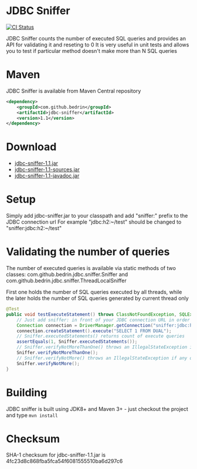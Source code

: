 JDBC Sniffer
============
[![CI Status](https://travis-ci.org/bedrin/jdbc-sniffer.svg?branch=develop)](https://travis-ci.org/bedrin/jdbc-sniffer)

JDBC Sniffer counts the number of executed SQL queries and provides an API for validating it and reseting to 0
It is very useful in unit tests and allows you to test if particular method doesn't make more than N SQL queries

Maven
============
JDBC Sniffer is available from Maven Central repository
```xml
<dependency>
    <groupId>com.github.bedrin</groupId>
    <artifactId>jdbc-sniffer</artifactId>
    <version>1.1</version>
</dependency>
```

Download
============
- [jdbc-sniffer-1.1.jar](https://github.com/bedrin/jdbc-sniffer/releases/download/1.1/jdbc-sniffer-1.1.jar) 
- [jdbc-sniffer-1.1-sources.jar](https://github.com/bedrin/jdbc-sniffer/releases/download/1.1/jdbc-sniffer-1.1-sources.jar)
- [jdbc-sniffer-1.1-javadoc.jar](https://github.com/bedrin/jdbc-sniffer/releases/download/1.1/jdbc-sniffer-1.1-javadoc.jar)

Setup
============
Simply add jdbc-sniffer.jar to your classpath and add "sniffer:" prefix to the JDBC connection url
For example "jdbc:h2:~/test" should be changed to "sniffer:jdbc:h2:~/test"

Validating the number of queries
============
The number of executed queries is available via static methods of two classes:
com.github.bedrin.jdbc.sniffer.Sniffer and com.github.bedrin.jdbc.sniffer.ThreadLocalSniffer

First one holds the number of SQL queries executed by all threads, while the later holds the number of SQL queries generated by current thread only

```java
@Test
public void testExecuteStatement() throws ClassNotFoundException, SQLException {
    // Just add sniffer: in front of your JDBC connection URL in order to enable sniffer
    Connection connection = DriverManager.getConnection("sniffer:jdbc:h2:~/test", "sa", "sa");
    connection.createStatement().execute("SELECT 1 FROM DUAL");
    // Sniffer.executedStatements() returns count of execute queries
    assertEquals(1, Sniffer.executedStatements());
    // Sniffer.verifyNotMoreThanOne() throws an IllegalStateException if more than one query was executed; it also resets the counter to 0
    Sniffer.verifyNotMoreThanOne();
    // Sniffer.verifyNotMore() throws an IllegalStateException if any query was executed
    Sniffer.verifyNotMore();
}
```

Building
============
JDBC sniffer is built using JDK8+ and Maven 3+ - just checkout the project and type `mvn install`

Checksum
============
SHA-1 checksum for jdbc-sniffer-1.1.jar is 4fc23d8c868fba5fca54f6081555510ba6d297c6
